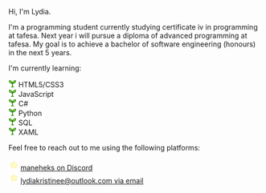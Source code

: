 Hi, I'm Lydia. 

I'm a programming student currently studying certificate iv in programming at tafesa. Next year i will pursue a diploma of advanced programming at tafesa. My goal is to achieve a bachelor of software engineering (honours) in the next 5 years.

I'm currently learning:

![Dancing Leaf](https://github.com/maneheks/maneheks/raw/main/images/leaf-dance.gif "Dancing Leaf") HTML5/CSS3<br>
![Dancing Leaf](https://github.com/maneheks/maneheks/raw/main/images/leaf-dance.gif "Dancing Leaf") JavaScript<br>
![Dancing Leaf](https://github.com/maneheks/maneheks/raw/main/images/leaf-dance.gif "Dancing Leaf") C#<br>
![Dancing Leaf](https://github.com/maneheks/maneheks/raw/main/images/leaf-dance.gif "Dancing Leaf") Python<br>
![Dancing Leaf](https://github.com/maneheks/maneheks/raw/main/images/leaf-dance.gif "Dancing Leaf") SQL<br>
![Dancing Leaf](https://github.com/maneheks/maneheks/raw/main/images/leaf-dance.gif "Dancing Leaf") XAML<br>

Feel free to reach out to me using the following platforms:

<img src="https://github.com/maneheks/maneheks/raw/main/images/star.gif" width="20"> [maneheks on Discord](http://discordapp.com/users/1023039537968074774)<br>
<img src="https://github.com/maneheks/maneheks/raw/main/images/star.gif" width="20"> [lydiakristinee@outlook.com via email](mailto:lydiakristinee@outlook.com?subject=hello%20from%20github&body=hi%20lydia%2c%0a)
